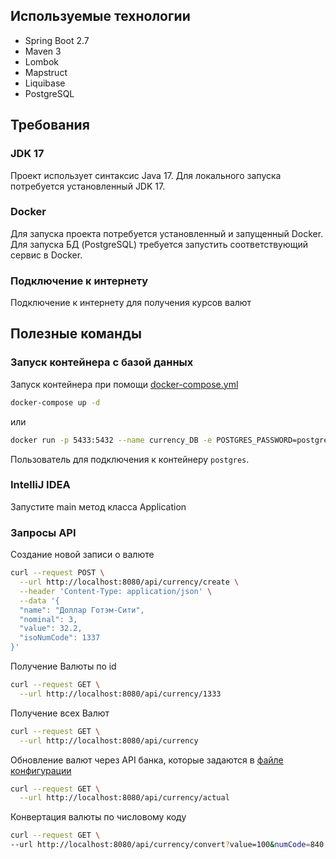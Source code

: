 ## Используемые технологии

- Spring Boot 2.7
- Maven 3
- Lombok
- Mapstruct
- Liquibase
- PostgreSQL

## Требования

### JDK 17

Проект использует синтаксис Java 17. Для локального запуска потребуется
установленный JDK 17.

### Docker
Для запуска проекта потребуется установленный и запущенный Docker.
Для запуска БД (PostgreSQL) требуется запустить соответствующий сервис в Docker.

### Подключение к интернету

Подключение к интернету для получения курсов валют

## Полезные команды

### Запуск контейнера с базой данных

Запуск контейнера при помощи [docker-compose.yml](docker/docker-compose.yml)
```bash
docker-compose up -d
```
или
```bash
docker run -p 5433:5432 --name currency_DB -e POSTGRES_PASSWORD=postgres -d postgres
```

Пользователь для подключения к контейнеру `postgres`.

### IntelliJ IDEA

Запустите main метод класса Application

### Запросы API

Создание новой записи о валюте

```bash
curl --request POST \
  --url http://localhost:8080/api/currency/create \
  --header 'Content-Type: application/json' \
  --data '{
  "name": "Доллар Готэм-Сити",
  "nominal": 3,
  "value": 32.2,
  "isoNumCode": 1337
}'
```

Получение Валюты по id

```bash
curl --request GET \
  --url http://localhost:8080/api/currency/1333
```

Получение всех Валют

```bash
curl --request GET \
  --url http://localhost:8080/api/currency
```

Обновление валют через API банка, которые задаются в [файле конфигурации](src/main/resources/application.yml)

```bash
curl --request GET \
  --url http://localhost:8080/api/currency/actual
```

Конвертация валюты по числовому коду

```bash
curl --request GET \
--url http://localhost:8080/api/currency/convert?value=100&numCode=840
```